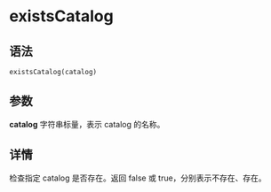 # existsCatalog

## 语法

`existsCatalog(catalog)`

## 参数

**catalog** 字符串标量，表示 catalog 的名称。

## 详情

检查指定 catalog 是否存在。返回 false 或 true，分别表示不存在、存在。

